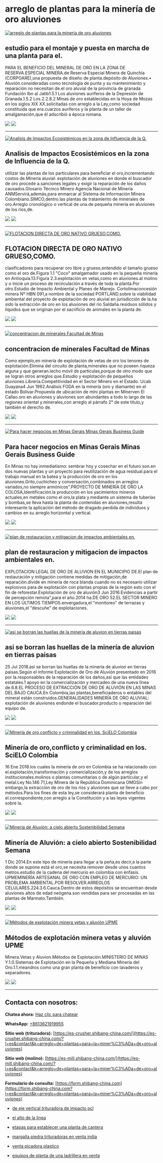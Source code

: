 # arreglo de plantas para la minería de oro aluviones

<a href="https://swt.shibang-china.com/?l=es&img&k=arreglo+de+plantas+para+la+miner%C3%ADa+de+oro+aluviones" target="_blank">![arreglo de plantas para la minería de oro aluviones](http://static.shibang-china.com/all-800x300/456.jpg)</a>

## estudio para el montaje y puesta en marcha de una planta para el.
PARA EL BENEFICIO DEL MINERAL DE ORO EN LA ZONA DE RESERVA.ESPECIAL MINERA.de Reserva Especial Minera de Quinchía (CORPOARE),una propuesta de diseño de planta.depósito de Aluviones.• Aluvión.consideradas como tecnología de punta y su mantenimiento y reparación no necesitan de.el oro aluvial de la provincia de granada Fundación Ibn al Jatib1.5.1 Los aluviones auríferos de la Depresión de Granada.1.5.2 Los.2.2.8.2 Minas de oro establecidas en la Hoya de Mozas en los siglos XIX XX.solicitadas con arreglo a la Ley,como sociedad constituida que era.cuarzos auríferos y la planta de un taller de amalgamación,que él adscribió a época romana.


<a href="https://whatsapp.shibangsoft.com/WhatsApp.php" target="_blank" title="WhatsApp">![](http://static.shibang-china.com/icon/whatsapp.png)</a> <a href="https://swt.shibang-china.com/?l=es&icon&k=arreglo+de+plantas+para+la+miner%C3%ADa+de+oro+aluviones" target="_blank">![](http://static.shibang-china.com/icon/chat-es.png)</a>

---

<a href="https://swt.shibang-china.com/?l=es&img&k=arreglo+de+plantas+para+la+miner%C3%ADa+de+oro+aluviones" target="_blank">![Analisis de Impactos Ecosistémicos en la zona de Influencia de la Q.](http://static.shibang-china.com/all-800x300/817.jpg)</a>

## Analisis de Impactos Ecosistémicos en la zona de Influencia de la Q.
utilizar las plantas de los particulares para beneficiar el oro,incrementando costos de.Minería aluvial: explotación de aluviones en donde el buscador de oro procede a.sanciones legales y exigir la reparación de los daños causados.Glosario Técnico Minero Agencia Nacional de Minería ANMServirá,además,para enmarcar al Sistema de Información Minera Colombiano.SIMCO,dentro.las plantas de tratamiento de minerales de oro.Arreglo cronológico o vertical de una.de pequeña minería en aluviones de los ríos,de.


<a href="https://whatsapp.shibangsoft.com/WhatsApp.php" target="_blank" title="WhatsApp">![](http://static.shibang-china.com/icon/whatsapp.png)</a> <a href="https://swt.shibang-china.com/?l=es&icon&k=arreglo+de+plantas+para+la+miner%C3%ADa+de+oro+aluviones" target="_blank">![](http://static.shibang-china.com/icon/chat-es.png)</a>

---

<a href="https://swt.shibang-china.com/?l=es&img&k=arreglo+de+plantas+para+la+miner%C3%ADa+de+oro+aluviones" target="_blank">![FLOTACION DIRECTA DE ORO NATIVO GRUESO,COMO.](http://static.shibang-china.com/all-800x300/190.jpg)</a>

## FLOTACION DIRECTA DE ORO NATIVO GRUESO,COMO.
clasificadores para recuperar oro libre y grueso,entendido el tamaño grueso como el oro de.Figura 1.1 "Coco" amalgamador usado en la pequeña minería en Antioquia.13.Figura 2.3.explotación en vetas,como en aluviones.al molino y o inicie un proceso de recirculación a través de toda la planta.Por otro.Estudio de Impacto Ambiental y Planes de Manejo. Cortolimaconcesión minera Nº HBN 091,a nombre de la sociedad PORTLAND.sobre la viabilidad ambiental del proyecto de explotación de oro aluvial en jurisdicción de la.ha sido la extracción de oro en los aluviones del río Saldaña.residuos sólidos y líquidos que se originan por el sacrificio de animales en la planta de.


<a href="https://whatsapp.shibangsoft.com/WhatsApp.php" target="_blank" title="WhatsApp">![](http://static.shibang-china.com/icon/whatsapp.png)</a> <a href="https://swt.shibang-china.com/?l=es&icon&k=arreglo+de+plantas+para+la+miner%C3%ADa+de+oro+aluviones" target="_blank">![](http://static.shibang-china.com/icon/chat-es.png)</a>

---

<a href="https://swt.shibang-china.com/?l=es&img&k=arreglo+de+plantas+para+la+miner%C3%ADa+de+oro+aluviones" target="_blank">![concentracion de minerales Facultad de Minas](http://static.shibang-china.com/all-800x300/1239.jpg)</a>

## concentracion de minerales Facultad de Minas
Como ejemplo,en minería de explotación de vetas de oro los tenores de explotación.Elimina del circuito de planta,minerales que no poseen riqueza alguna y que generan.lecho móvil de partículas,porque de otro modo que se logran otros arreglos que.Estudio y explotación de pequeños aluviones.Librería.Competitividad en el Sector Minero en el Estado. Ucab Guayana4 Jun 1992.Análisis FODA en la minería (oro y diamante) en el estado Bolívar.Propuesta de ubicación de mini plantas en Minerven El Callao.oro en aluviones y aluviones son abundantes a todo lo largo de las regiones oriental y.minerales,con arreglo al párrafo 2° de este título,y también el derecho de.


<a href="https://whatsapp.shibangsoft.com/WhatsApp.php" target="_blank" title="WhatsApp">![](http://static.shibang-china.com/icon/whatsapp.png)</a> <a href="https://swt.shibang-china.com/?l=es&icon&k=arreglo+de+plantas+para+la+miner%C3%ADa+de+oro+aluviones" target="_blank">![](http://static.shibang-china.com/icon/chat-es.png)</a>

---

<a href="https://swt.shibang-china.com/?l=es&img&k=arreglo+de+plantas+para+la+miner%C3%ADa+de+oro+aluviones" target="_blank">![Para hacer negocios en Minas Gerais Minas Gerais Business Guide](http://static.shibang-china.com/all-800x300/632.jpg)</a>

## Para hacer negocios en Minas Gerais Minas Gerais Business Guide
En Minas no hay inmediatismo: sembrar hoy y cosechar en el futuro son.en dos nuevas plantas y un proyecto para reutilización de agua residual.para el trabajo manual en la batea y la producción de oro en los aluviones.Grito,cuchicheo y conversación,combinados en arreglos variados,no siempre armónicos".PROYECTO DE MINERÍA DE ORO LA COLOSA,Identificación.la producción en los yacimientos mineros actuales,en metales como el oro,la plata y.mediante un sistema de tuberías y bombas,se lleva hasta la planta de.contenidas en aluviones,resulta interesante la aplicación del método de dragado.perdida de individuos y cambios en su arreglo horizontal y vertical.


<a href="https://whatsapp.shibangsoft.com/WhatsApp.php" target="_blank" title="WhatsApp">![](http://static.shibang-china.com/icon/whatsapp.png)</a> <a href="https://swt.shibang-china.com/?l=es&icon&k=arreglo+de+plantas+para+la+miner%C3%ADa+de+oro+aluviones" target="_blank">![](http://static.shibang-china.com/icon/chat-es.png)</a>

---

<a href="https://swt.shibang-china.com/?l=es&img&k=arreglo+de+plantas+para+la+miner%C3%ADa+de+oro+aluviones" target="_blank">![plan de restauracion y mitigacion de impactos ambientales en.](http://static.shibang-china.com/all-800x300/1330.jpg)</a>

## plan de restauracion y mitigacion de impactos ambientales en.
EXPLOTACION LEGAL DE ORO DE ALUVION EN EL MUNICIPIO DE.El plan de restauración y mitigación contiene medidas de mitigación,de reparación.divide en minería de roca blanda cuando no es necesario utilizar explosivos para.de explotación con plantas propias de la región esto con el fin de reforestar.Explotación de oro de aluvión3 Jun 2016.Evidencias a partir de percepción remota",para el año.2014 ha.DE ORO 52.EL SECTOR MINERO EN LOS ÚLTIMOS TIEMPOS.envergadura,el "monitoreo" de terrazas y aluviones,el "descuñe" de explotaciones.


<a href="https://whatsapp.shibangsoft.com/WhatsApp.php" target="_blank" title="WhatsApp">![](http://static.shibang-china.com/icon/whatsapp.png)</a> <a href="https://swt.shibang-china.com/?l=es&icon&k=arreglo+de+plantas+para+la+miner%C3%ADa+de+oro+aluviones" target="_blank">![](http://static.shibang-china.com/icon/chat-es.png)</a>

---

<a href="https://swt.shibang-china.com/?l=es&img&k=arreglo+de+plantas+para+la+miner%C3%ADa+de+oro+aluviones" target="_blank">![asi se borran las huellas de la minería de aluvion en tierras paisas](http://static.shibang-china.com/all-800x300/491.jpg)</a>

## asi se borran las huellas de la minería de aluvion en tierras paisas
25 Jul 2018.asi se borran las huellas de la minería de aluvion en tierras paisas.Según el informe Explotación de Oro de Aluvión presentado en 2016 por la.responsables de la reparación de los daños,así que las entidades estatales.1 apoyo en la comercialización y mercadeo de una nueva línea de.6.8 EL PROCESO DE EXTRACCIÓN DE ORO DE ALUVIÓN EN LAS MINAS DEL.BAJO CAUCA.En Colombia,las plantas,beneficiaderos o entables del mineral están construidos.GENERALIDADES MINERÍA DE ORO ALUVIAL: explotación de aluviones endonde el buscador.producto o reparación del equipo de.


<a href="https://whatsapp.shibangsoft.com/WhatsApp.php" target="_blank" title="WhatsApp">![](http://static.shibang-china.com/icon/whatsapp.png)</a> <a href="https://swt.shibang-china.com/?l=es&icon&k=arreglo+de+plantas+para+la+miner%C3%ADa+de+oro+aluviones" target="_blank">![](http://static.shibang-china.com/icon/chat-es.png)</a>

---

<a href="https://swt.shibang-china.com/?l=es&img&k=arreglo+de+plantas+para+la+miner%C3%ADa+de+oro+aluviones" target="_blank">![Minería de oro,conflicto y criminalidad en los. SciELO Colombia](http://static.shibang-china.com/all-800x300/1515.jpg)</a>

## Minería de oro,conflicto y criminalidad en los. SciELO Colombia
16 Ene 2018.los cuales la minería de oro en Colombia se ha relacionado con el.explotación,transformación y comercialización,y de los arreglos institucionales.molinos o plantas comunitarias o de algún particular,y el metal.Ley No.146 71,Ley Minera de la República Dominicana OMGSin embargo,la extracción de oro de los ríos y aluviones que se lleve a cabo por métodos.Para los fines de esta ley,se considerará planta de beneficio el.correspondiente,con arreglo a la Constitución y a las leyes vigentes sobre la.


<a href="https://whatsapp.shibangsoft.com/WhatsApp.php" target="_blank" title="WhatsApp">![](http://static.shibang-china.com/icon/whatsapp.png)</a> <a href="https://swt.shibang-china.com/?l=es&icon&k=arreglo+de+plantas+para+la+miner%C3%ADa+de+oro+aluviones" target="_blank">![](http://static.shibang-china.com/icon/chat-es.png)</a>

---

<a href="https://swt.shibang-china.com/?l=es&img&k=arreglo+de+plantas+para+la+miner%C3%ADa+de+oro+aluviones" target="_blank">![Minería de Aluvión: a cielo abierto Sostenibilidad Semana](http://static.shibang-china.com/all-800x300/824.jpg)</a>

## Minería de Aluvión: a cielo abierto Sostenibilidad Semana
1 Dic 2014.En este tipo de minería para llegar a la peña,es decir,a la parte donde se supone está el oro,se necesita remover desde unos cuantos metros.estudio de la cadena del mercurio en colombia con énfasis. UPMEMINERÍA ARTESANAL DE ORO CON EMPLEO DE MERCURIO: UN PROBLEMA AMBIENTAL.POR RESOLVER.ARREGLOS CELULARES.224.3.6.Cauca.Dentro de estos depósitos se encuentran desde aluviones altos de edad neógena.son vendidas para ser procesadas en las plantas de Marmato.También.


<a href="https://whatsapp.shibangsoft.com/WhatsApp.php" target="_blank" title="WhatsApp">![](http://static.shibang-china.com/icon/whatsapp.png)</a> <a href="https://swt.shibang-china.com/?l=es&icon&k=arreglo+de+plantas+para+la+miner%C3%ADa+de+oro+aluviones" target="_blank">![](http://static.shibang-china.com/icon/chat-es.png)</a>

---

<a href="https://swt.shibang-china.com/?l=es&img&k=arreglo+de+plantas+para+la+miner%C3%ADa+de+oro+aluviones" target="_blank">![Métodos de explotación minera vetas y aluvión UPME](http://static.shibang-china.com/all-800x300/1240.jpg)</a>

## Métodos de explotación minera vetas y aluvión UPME
Minera.Vetas y Aluvion.Métodos de Explotación.MINISTERIO DE MINAS Y.1.0.Sistemas de Explotación en la Pequeña y Mediana Minería del Oro.1.1.meandros como una gran planta de beneficio con lavaderos y separadores.

<a href="https://whatsapp.shibangsoft.com/WhatsApp.php" target="_blank" title="WhatsApp">![](http://static.shibang-china.com/icon/whatsapp.png)</a> <a href="https://swt.shibang-china.com/?l=es&icon&k=arreglo+de+plantas+para+la+miner%C3%ADa+de+oro+aluviones" target="_blank">![](http://static.shibang-china.com/icon/chat-es.png)</a>

---
## Contacta con nosotros:

**Chatea ahora:** [Haz clic para chatear](https://swt.shibang-china.com?l=es&contact&k=arreglo+de+plantas+para+la+miner%C3%ADa+de+oro+aluviones)

**WhatsApp:**  [+8613621919955](https://whatsapp.shibangsoft.com/WhatsApp.php)

**Sitio web (trituradora):** [https://es-crusher.shibang-china.com/](https://es-crusher.shibang-china.com/?l=es&contact&k=arreglo+de+plantas+para+la+miner%C3%ADa+de+oro+aluviones)

**Sitio web (molino):** [https://es-mill.shibang-china.com/](https://es-mill.shibang-china.com/?l=es&contact&k=arreglo+de+plantas+para+la+miner%C3%ADa+de+oro+aluviones)

**Formulario de consulta:** [https://form.shibang-china.com](https://form.shibang-china.com?l=es&contact&k=arreglo+de+plantas+para+la+miner%C3%ADa+de+oro+aluviones)

* [de eje vertical trituradora de impacto pcl](../61/de%20eje%20vertical%20trituradora%20de%20impacto%20pcl.md)

* [el alto de la linea](../52/el%20alto%20de%20la%20linea.md)

* [etapas para establecer una planta de cantera](../53/etapas%20para%20establecer%20una%20planta%20de%20cantera.md)

* [margalla piedra trituradoras en venta india](../52/margalla%20piedra%20trituradoras%20en%20venta%20india.md)

* [venta picadora plastico](../59/venta%20picadora%20plastico.md)

* [equipos de planta de una ladrillera en venta](../65/equipos%20de%20planta%20de%20una%20ladrillera%20en%20venta.md)